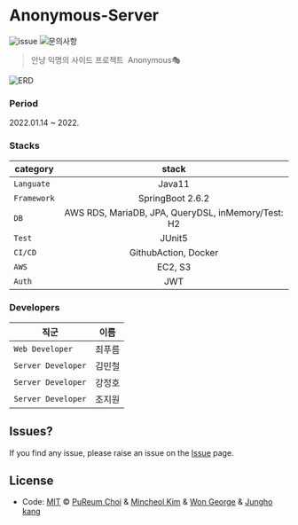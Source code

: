 # Anonymous-Server

![issue](https://img.shields.io/badge/issue-open-green) ![문의사항](https://img.shields.io/badge/%EB%AC%B8%EC%9D%98%ED%95%98%EA%B8%B0-pooreumsunny%40gamil.com-green)

> 안냥 익명의 사이드 프로젝트&nbsp;&nbsp;Anonymous🎭

![ERD](https://encrypted-tbn0.gstatic.com/images?q=tbn:ANd9GcRGT__PbylyF-wZjJh_61kLKx0UH8l8J80uxg&usqp=CAU "ERD")

### Period
2022.01.14 ~ 2022. 


### Stacks
| category | stack |
|---|:---:|
| `Languate` | Java11 |
| `Framework` | SpringBoot 2.6.2 |
| `DB` | AWS RDS, MariaDB, JPA, QueryDSL, inMemory/Test: H2|
| `Test` | JUnit5 |  
| `CI/CD` | GithubAction, Docker |
| `AWS`| EC2, S3 |
| `Auth`| JWT | 


### Developers

| 직군 | 이름 |
|---|:--:|
| `Web Developer` | 최푸름 |
| `Server Developer` | 김민철 |
| `Server Developer` | 강정호 |
| `Server Developer` | 조지원 |  


## Issues? ##
If you find any issue, please raise an issue on the [Issue]( ) page.

## License
- Code: [MIT](./LICENSE) © [PuReum Choi](https://blue-boy.tistory.com/) & [Mincheol Kim]() & [Won George]() & [Jungho kang]()
